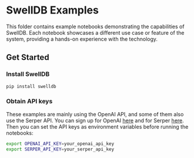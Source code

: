 # SwellDB Examples
This folder contains example notebooks demonstrating the capabilities of SwellDB. Each notebook showcases 
a different use case or feature of the system, providing a hands-on experience with the technology.

## Get Started
### Install SwellDB

```bash
pip install swelldb
```

### Obtain API keys
These examples are mainly using the OpenAI API, and some of them also use the Serper API. You can sign up for OpenAI [here](https://platform.openai.com/signup) and for Serper [here](https://serper.dev/). Then
you can set the API keys as environment variables before running the notebooks:

```bash
export OPENAI_API_KEY=your_openai_api_key
export SERPER_API_KEY=your_serper_api_key
```

